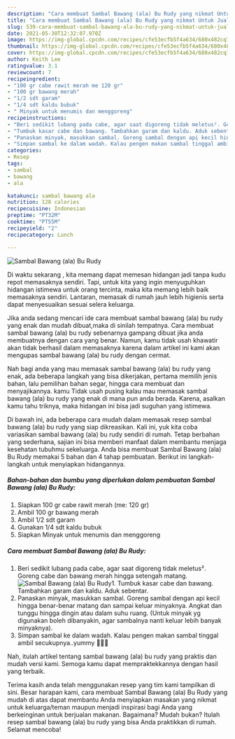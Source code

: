 ```yaml
---
description: "Cara membuat Sambal Bawang (ala) Bu Rudy yang nikmat Untuk Jualan"
title: "Cara membuat Sambal Bawang (ala) Bu Rudy yang nikmat Untuk Jualan"
slug: 539-cara-membuat-sambal-bawang-ala-bu-rudy-yang-nikmat-untuk-jualan
date: 2021-05-30T12:32:07.970Z
image: https://img-global.cpcdn.com/recipes/cfe53ecfb5f4a634/680x482cq70/sambal-bawang-ala-bu-rudy-foto-resep-utama.jpg
thumbnail: https://img-global.cpcdn.com/recipes/cfe53ecfb5f4a634/680x482cq70/sambal-bawang-ala-bu-rudy-foto-resep-utama.jpg
cover: https://img-global.cpcdn.com/recipes/cfe53ecfb5f4a634/680x482cq70/sambal-bawang-ala-bu-rudy-foto-resep-utama.jpg
author: Keith Lee
ratingvalue: 3.1
reviewcount: 7
recipeingredient:
- "100 gr cabe rawit merah me 120 gr"
- "100 gr bawang merah"
- "1/2 sdt garam"
- "1/4 sdt kaldu bubuk"
- " Minyak untuk menumis dan menggoreng"
recipeinstructions:
- "Beri sedikit lubang pada cabe, agar saat digoreng tidak meletus². Goreng cabe dan bawang merah hingga setengah matang."
- "Tumbuk kasar cabe dan bawang. Tambahkan garam dan kaldu. Aduk sebentar."
- "Panaskan minyak, masukkan sambal. Goreng sambal dengan api kecil hingga benar-benar matang dan sampai keluar minyaknya. Angkat dan tunggu hingga dingin atau dalam suhu ruang. (Untuk minyak yg digunakan boleh dibanyakin, agar sambalnya nanti keluar lebih banyak minyaknya)."
- "Simpan sambal ke dalam wadah. Kalau pengen makan sambal tinggal ambil secukupnya..yummy 🤩🤩🤩"
categories:
- Resep
tags:
- sambal
- bawang
- ala

katakunci: sambal bawang ala 
nutrition: 128 calories
recipecuisine: Indonesian
preptime: "PT32M"
cooktime: "PT55M"
recipeyield: "2"
recipecategory: Lunch

---
```



![Sambal Bawang (ala) Bu Rudy](https://img-global.cpcdn.com/recipes/cfe53ecfb5f4a634/680x482cq70/sambal-bawang-ala-bu-rudy-foto-resep-utama.jpg)

Di waktu  sekarang , kita memang dapat memesan hidangan jadi tanpa kudu repot memasaknya sendiri. Tapi, untuk kita yang ingin menyuguhkan hidangan istimewa untuk orang tercinta, maka kita memang lebih baik memasaknya sendiri. Lantaran, memasak di rumah jauh lebih higienis serta dapat menyesuaikan sesuai selera keluarga.

Jika anda sedang mencari ide cara membuat sambal bawang (ala) bu rudy yang enak dan mudah dibuat,maka di sinilah tempatnya. Cara membuat sambal bawang (ala) bu rudy  sebenarnya gampang dibuat jika anda membuatnya dengan cara yang benar. Namun, kamu tidak usah khawatir akan tidak berhasil dalam memasaknya 
karena dalam artikel ini kami akan mengupas sambal bawang (ala) bu rudy dengan cermat.  



Nah bagi anda yang mau memasak sambal bawang (ala) bu rudy yang enak, ada beberapa langkah yang bisa dikerjakan, pertama memilih jenis bahan, lalu pemilihan bahan segar, hingga cara membuat dan menyajikannya. kamu Tidak usah pusing kalau mau memasak sambal bawang (ala) bu rudy yang enak di mana pun anda berada. Karena, asalkan kamu  tahu triknya, maka hidangan ini bisa jadi suguhan yang istimewa.

Di bawah ini, ada beberapa cara mudah dalam memasak resep sambal bawang (ala) bu rudy yang siap dikreasikan. Kali ini, yuk kita coba variasikan sambal bawang (ala) bu rudy sendiri di rumah. Tetap berbahan yang sederhana, sajian ini bisa memberi manfaat dalam membantu menjaga kesehatan tubuhmu sekeluarga. Anda bisa membuat Sambal Bawang (ala) Bu Rudy memakai 5 bahan dan 4 tahap pembuatan. Berikut ini langkah-langkah untuk menyiapkan hidangannya.

<!--inarticleads1-->

##### Bahan-bahan dan bumbu yang diperlukan dalam pembuatan Sambal Bawang (ala) Bu Rudy:

1. Siapkan 100 gr cabe rawit merah (me: 120 gr)
1. Ambil 100 gr bawang merah
1. Ambil 1/2 sdt garam
1. Gunakan 1/4 sdt kaldu bubuk
1. Siapkan  Minyak untuk menumis dan menggoreng




<!--inarticleads2-->

##### Cara membuat Sambal Bawang (ala) Bu Rudy:

1. Beri sedikit lubang pada cabe, agar saat digoreng tidak meletus². Goreng cabe dan bawang merah hingga setengah matang.
<img src="https://img-global.cpcdn.com/steps/54dbf5fed9d3a39e/160x128cq70/sambal-bawang-ala-bu-rudy-langkah-memasak-1-foto.jpg" alt="Sambal Bawang (ala) Bu Rudy">1. Tumbuk kasar cabe dan bawang. Tambahkan garam dan kaldu. Aduk sebentar.
1. Panaskan minyak, masukkan sambal. Goreng sambal dengan api kecil hingga benar-benar matang dan sampai keluar minyaknya. Angkat dan tunggu hingga dingin atau dalam suhu ruang. (Untuk minyak yg digunakan boleh dibanyakin, agar sambalnya nanti keluar lebih banyak minyaknya).
1. Simpan sambal ke dalam wadah. Kalau pengen makan sambal tinggal ambil secukupnya..yummy 🤩🤩🤩




Nah, itulah artikel tentang  sambal bawang (ala) bu rudy  yang praktis dan mudah versi kami. Semoga kamu dapat mempraktekkannya dengan hasil yang terbaik. 

Terima kasih anda telah menggunakan resep yang tim kami tampilkan di sini. Besar harapan kami, cara membuat  Sambal Bawang (ala) Bu Rudy yang mudah di atas dapat membantu Anda menyiapkan masakan yang nikmat untuk keluarga/teman maupun menjadi inspirasi bagi Anda yang berkeinginan untuk berjualan makanan. Bagaimana? Mudah bukan? Itulah resep sambal bawang (ala) bu rudy yang bisa Anda praktikkan di rumah. Selamat mencoba!


